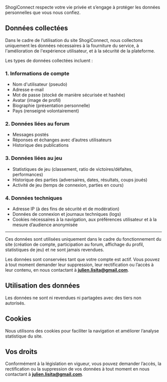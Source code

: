 
ShogiConnect respecte votre vie privée et s’engage à protéger les données personnelles que vous nous confiez.

## Données collectées

Dans le cadre de l’utilisation du site ShogiConnect, nous collectons uniquement les données nécessaires à la fourniture du service, à l'amélioration de l'expérience utilisateur, et à la sécurité de la plateforme.

Les types de données collectées incluent :

### 1. Informations de compte
- Nom d'utilisateur (pseudo)
- Adresse e-mail
- Mot de passe (stocké de manière sécurisée et hashée)
- Avatar (image de profil)
- Biographie (présentation personnelle)
- Pays (renseigné volontairement)

### 2. Données liées au forum
- Messages postés
- Réponses et échanges avec d’autres utilisateurs
- Historique des publications

### 3. Données liées au jeu
- Statistiques de jeu (classement, ratio de victoires/défaites, performances)
- Historique des parties (adversaires, dates, résultats, coups joués)
- Activité de jeu (temps de connexion, parties en cours)

### 4. Données techniques
- Adresse IP (à des fins de sécurité et de modération)
- Données de connexion et journaux techniques (logs)
- Cookies nécessaires à la navigation, aux préférences utilisateur et à la mesure d’audience anonymisée

---

Ces données sont utilisées uniquement dans le cadre du fonctionnement du site (création de compte, participation au forum, affichage du profil, statistiques de jeu) et ne sont jamais revendues.

Les données sont conservées tant que votre compte est actif. Vous pouvez à tout moment demander leur suppression, leur rectification ou l’accès à leur contenu, en nous contactant à **julien.lisita@gmail.com**.
## Utilisation des données

Les données ne sont ni revendues ni partagées avec des tiers non autorisés.

## Cookies

Nous utilisons des cookies pour faciliter la navigation et améliorer l’analyse statistique du site.

## Vos droits

Conformément à la législation en vigueur, vous pouvez demander l’accès, la rectification ou la suppression de vos données à tout moment en nous contactant à **julien.lisita@gmail.com**.